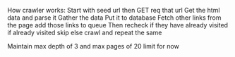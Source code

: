 How crawler works:
  Start with seed url
  then GET req that url
  Get the html data and parse it 
  Gather the data 
  Put it to database
  Fetch other links from the page
  add those links to queue
  Then recheck if they have already visited 
  if already visited skip
  else crawl and repeat the same

Maintain max depth of 3 and max pages of 20 limit for now

